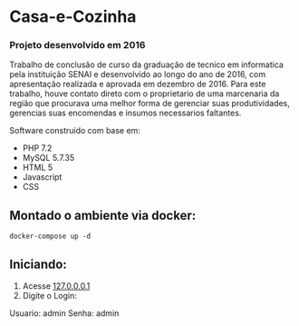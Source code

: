 # Casa-e-Cozinha

### Projeto desenvolvido em 2016

Trabalho de conclusão de curso da graduação de tecnico em informatica pela instituição SENAI e desenvolvido ao longo do ano de 2016, com apresentação realizada e aprovada em dezembro de 2016. Para este trabalho, houve contato direto com o proprietario de uma marcenaria da região que procurava uma melhor forma de gerenciar suas produtividades, gerencias suas encomendas e insumos necessarios faltantes.

Software construido com base em:
- PHP 7.2
- MySQL 5.7.35
- HTML 5
- Javascript
- CSS

## Montado o ambiente via docker:
```
docker-compose up -d
```

## Iniciando:

1. Acesse [127.0.0.0.1](http://127.0.0.1/)
2. Digite o Login:

Usuario: admin
Senha: admin

